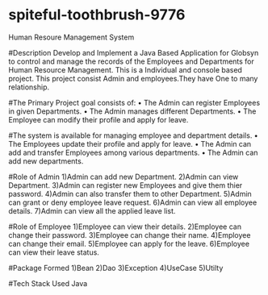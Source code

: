 # spiteful-toothbrush-9776

Human Resoure Management System 

#Description
Develop and Implement a Java Based Application for Globsyn to control and manage the records of the Employees and Departments for Human Resource Management.
This is a Individual and console based project.
This project consist Admin and employees.They have One to many relationship.

#The Primary Project goal consists of:
•	The Admin can register Employees in given Departments.
•	The Admin manages different Departments.
•	The Employee can modify their profile and apply for leave.

#The system is available for managing employee and department details.
•	The Employees update their profile and apply for leave.
•	The Admin can add and transfer Employees among various departments.
•	The Admin can add new departments.

#Role of Admin
1)Admin can add new Department.
2)Admin can view Department.
3)Admin can register new Employees and give them thier password.
4)Admin can also transfer them to other Department.
5)Admin can grant or deny employee leave request.
6)Admin can view all employee details.
7)Admin can view all the applied leave list.

#Role of Employee
1)Employee can view their details.
2)Employee can change their password.
3)Employee can change their name.
4)Employee can change their email.
5)Employee can apply for the leave.
6)Employee can view their leave status.

#Package Formed
1)Bean
2)Dao
3)Exception
4)UseCase
5)Utilty

#Tech Stack Used
Java
